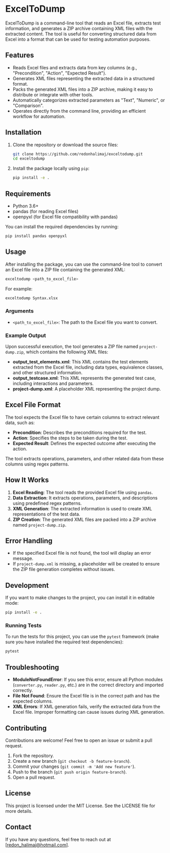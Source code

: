 # ExcelToDump

ExcelToDump is a command-line tool that reads an Excel file, extracts test information, and generates a ZIP archive containing XML files with the extracted content. The tool is useful for converting structured data from Excel into a format that can be used for testing automation purposes.

## Features

- Reads Excel files and extracts data from key columns (e.g., "Precondition", "Action", "Expected Result").
- Generates XML files representing the extracted data in a structured format.
- Packs the generated XML files into a ZIP archive, making it easy to distribute or integrate with other tools.
- Automatically categorizes extracted parameters as "Text", "Numeric", or "Comparison".
- Operates directly from the command line, providing an efficient workflow for automation.

## Installation

1. Clone the repository or download the source files:
   ```sh
   git clone https://github.com/redonhalimaj/exceltodump.git
   cd exceltodump
   ```

2. Install the package locally using `pip`:
   ```sh
   pip install -e .
   ```

## Requirements

- Python 3.6+
- pandas (for reading Excel files)
- openpyxl (for Excel file compatibility with pandas)

You can install the required dependencies by running:
```sh
pip install pandas openpyxl
```

## Usage

After installing the package, you can use the command-line tool to convert an Excel file into a ZIP file containing the generated XML:

```sh
exceltodump <path_to_excel_file>
```

For example:

```sh
exceltodump Syntax.xlsx
```

### Arguments
- `<path_to_excel_file>`: The path to the Excel file you want to convert.

### Example Output
Upon successful execution, the tool generates a ZIP file named `project-dump.zip`, which contains the following XML files:

- **output_test_elements.xml**: This XML contains the test elements extracted from the Excel file, including data types, equivalence classes, and other structured information.
- **output_testcase.xml**: This XML represents the generated test case, including interactions and parameters.
- **project-dump.xml**: A placeholder XML representing the project dump.

## Excel File Format
The tool expects the Excel file to have certain columns to extract relevant data, such as:

- **Precondition**: Describes the preconditions required for the test.
- **Action**: Specifies the steps to be taken during the test.
- **Expected Result**: Defines the expected outcome after executing the action.

The tool extracts operations, parameters, and other related data from these columns using regex patterns.

## How It Works
1. **Excel Reading**: The tool reads the provided Excel file using `pandas`.
2. **Data Extraction**: It extracts operations, parameters, and descriptions using predefined regex patterns.
3. **XML Generation**: The extracted information is used to create XML representations of the test data.
4. **ZIP Creation**: The generated XML files are packed into a ZIP archive named `project-dump.zip`.

## Error Handling
- If the specified Excel file is not found, the tool will display an error message.
- If `project-dump.xml` is missing, a placeholder will be created to ensure the ZIP file generation completes without issues.

## Development
If you want to make changes to the project, you can install it in editable mode:

```sh
pip install -e .
```

### Running Tests
To run the tests for this project, you can use the `pytest` framework (make sure you have installed the required test dependencies):

```sh
pytest
```

## Troubleshooting
- **ModuleNotFoundError**: If you see this error, ensure all Python modules (`converter.py`, `reader.py`, etc.) are in the correct directory and imported correctly.
- **File Not Found**: Ensure the Excel file is in the correct path and has the expected columns.
- **XML Errors**: If XML generation fails, verify the extracted data from the Excel file. Improper formatting can cause issues during XML generation.

## Contributing
Contributions are welcome! Feel free to open an issue or submit a pull request.

1. Fork the repository.
2. Create a new branch (`git checkout -b feature-branch`).
3. Commit your changes (`git commit -m 'Add new feature'`).
4. Push to the branch (`git push origin feature-branch`).
5. Open a pull request.

## License
This project is licensed under the MIT License. See the LICENSE file for more details.

## Contact
If you have any questions, feel free to reach out at [redon_halimaj@hotmail.com].

